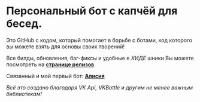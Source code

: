# Персональный бот с капчёй для бесед.
Это GitHub с кодом, который помогает в борьбе с ботами, код которого вы можете взять для основы своих творений!

Все билды, обновления, баг-фиксы и удобные  е _ХИДЕ_ шники  Вы можете посмотреть на [**странице релизов**](https://github.com/infikot/CaptchaBot/releases) 

Связанный и мой первый бот: [**Алисия**](https://vk.com/notesbot)


_Всё это создано благодаря VK Api, VKBottle и другим не менее важным библиотекам!_
